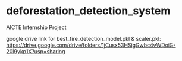# deforestation_detection_system
AICTE Internship Project

google drive link for best_fire_detection_model.pkl & scaler.pkl: https://drive.google.com/drive/folders/1jCusx53HSigGwbc4vWDoiG-20l9ykp1X?usp=sharing
